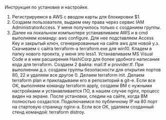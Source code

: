 Инструкция по установке и настройке.

1. Регистрируемся в AWS с вводом карты для блокировки $1.
2. Создаем пользователя, выдаем ему права через сервис IAM AdministratorAccess. У меня получилось только с созданием группы.
3. Далее на локальном компьютере устанавливаем AWS и в cmd выполняем команду: aws configure. Для нее подставляем Access Key и закрытый ключ, сгенерированные на сайте aws для новой у.з.
Скачиваем с сайта terraform-а terraform.exe для win10. Кладем в папку нового проекта, у меня это less1.
Устанавливаем MS Visual Code и в нем расширения HashiCorp для более удобного написания кода для terraform.
Создаем 2 файла: mail.tf и provider.tf.
При выполнении д.з. создаем группы безопасности для открытия портов 80, 22 и удаляем все другое 0.
Делаем terraform init.
Делаем terraform plan и прикладываем его в репозиторий в git-е.
Если все ОК, выполняем команду terraform apply, создаем ВМ с нужными настройками и устанавливается ПО, в нашем случае nginx, процесс виден на экране.
После установки, следим на сайте, когда ВМ полностью создастся.
Подключаемся по публичному IP на 80 порт на стартовую страницу nginx-а.
Если все ОК, удаляем созданный стенд командой: terraform distroy.
